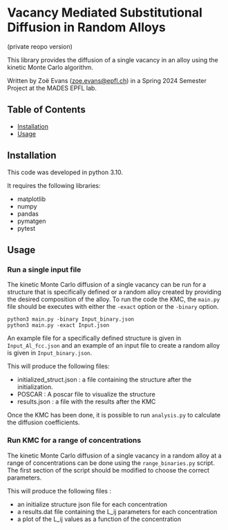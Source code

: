 # Vacancy Mediated Substitutional Diffusion in Random Alloys

(private reopo version)

This library provides the diffusion of a single vacancy in an alloy using the kinetic Monte Carlo algorithm. 

Written by Zoë Evans (zoe.evans@epfl.ch) in a Spring 2024 Semester Project at the MADES EPFL lab.

## Table of Contents

- [Installation](#installation)
- [Usage](#usage)

## Installation

This code was developed in python 3.10.

It requires the following libraries:

- matplotlib
- numpy
- pandas
- pymatgen
- pytest


## Usage

### Run a single input file

The kinetic Monte Carlo diffusion of a single vacancy can be run for a structure that is specifically defined or a random alloy created by providing the desired composition of the alloy.
To run the code the KMC, the `main.py` file should be executes with either the `-exact` option or the `-binary` option.


```
python3 main.py -binary Input_binary.json
python3 main.py -exact Input.json
```

An example file for a specifically defined structure is given in `Input_Al_fcc.json` and an example of an input file to create a random alloy is given in `Input_binary.json`.

This will produce the following files:

 - initialized_struct.json :  a file containing the structure after the initialization.
 - POSCAR : A poscar file to visualize the structure
 - results.json : a file with the results after the KMC

Once the KMC has been done, it is possible to run `analysis.py` to calculate the diffusion coefficients.


### Run KMC for a range of concentrations

The kinetic Monte Carlo diffusion of a single vacancy in a random alloy at a range of concentrations can be done using the `range_binaries.py` script.
The first section of the script should be modified to choose the correct parameters.

This will produce the following files :

- an initialize structure json file for each concentration
- a results.dat file containing the L_ij parameters for each concentration
- a plot of the L_ij values as a function of the concentration
